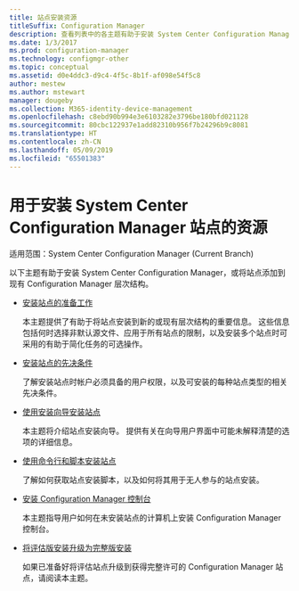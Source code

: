 ```yaml
---
title: 站点安装资源
titleSuffix: Configuration Manager
description: 查看列表中的各主题有助于安装 System Center Configuration Manager，或将站点添加到层次结构。
ms.date: 1/3/2017
ms.prod: configuration-manager
ms.technology: configmgr-other
ms.topic: conceptual
ms.assetid: d0e4ddc3-d9c4-4f5c-8b1f-af098e54f5c8
author: mestew
ms.author: mstewart
manager: dougeby
ms.collection: M365-identity-device-management
ms.openlocfilehash: c8ebd90b994e3e6103282e3796be180bfd021128
ms.sourcegitcommit: 80cbc122937e1add82310b956f7b24296b9c8081
ms.translationtype: HT
ms.contentlocale: zh-CN
ms.lasthandoff: 05/09/2019
ms.locfileid: "65501383"
---
```

# <a name="resources-for-installing-system-center-configuration-manager-sites"></a>用于安装 System Center Configuration Manager 站点的资源

适用范围：System Center Configuration Manager (Current Branch)

以下主题有助于安装 System Center Configuration Manager，或将站点添加到现有 Configuration Manager 层次结构。

- [安装站点的准备工作](prepare-to-install-sites.md)

  本主题提供了有助于将站点安装到新的或现有层次结构的重要信息。 这些信息包括何时选择非默认源文件、应用于所有站点的限制，以及安装多个站点时可采用的有助于简化任务的可选操作。

- [安装站点的先决条件](prerequisites-for-installing-sites.md)

  了解安装站点时帐户必须具备的用户权限，以及可安装的每种站点类型的相关先决条件。

- [使用安装向导安装站点](use-the-setup-wizard-to-install-sites.md)

  本主题将介绍站点安装向导。 提供有关在向导用户界面中可能未解释清楚的选项的详细信息。  

- [使用命令行和脚本安装站点](use-a-command-line-to-install-sites.md)

  了解如何获取站点安装脚本，以及如何将其用于无人参与的站点安装。

- [安装 Configuration Manager 控制台](install-consoles.md)

  本主题指导用户如何在未安装站点的计算机上安装 Configuration Manager 控制台。

- [将评估版安装升级为完整版安装](upgrade-an-evaluation-install-to-a-full-install.md)

  如果已准备好将评估站点升级到获得完整许可的 Configuration Manager 站点，请阅读本主题。
